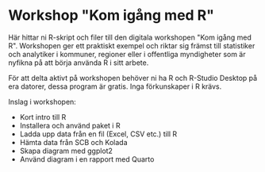# Workshop "Kom igång med R"
Här hittar ni R-skript och filer till den digitala workshopen "Kom igång med R".
Workshopen ger ett praktiskt exempel och riktar sig främst till statistiker och analytiker i kommuner, regioner eller i offentliga myndigheter som är nyfikna på att börja använda R i sitt arbete.

För att delta aktivt på workshopen behöver ni ha R och R-Studio Desktop på era datorer, dessa program är gratis. 
Inga förkunskaper i R krävs.

Inslag i workshopen:
- Kort intro till R
- Installera och använd paket i R
- Ladda upp data från en fil (Excel, CSV etc.) till R
- Hämta data från SCB och Kolada
- Skapa diagram med ggplot2
- Använd diagram i en rapport med Quarto
